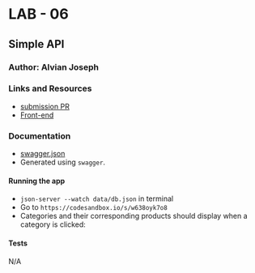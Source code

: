 # LAB - 06 

## Simple API

### Author: Alvian Joseph

### Links and Resources
* [submission PR](https://github.com/alvian-401-advanced-javascript/simple-api)
* [Front-end](https://codesandbox.io/s/w638oyk7o8)


### Documentation
* [swagger.json]()
* Generated using `swagger`.


#### Running the app
* `json-server --watch data/db.json` in terminal
* Go to `https://codesandbox.io/s/w638oyk7o8`
* Categories and their corresponding products should display when a category is clicked:

#### Tests
N/A
